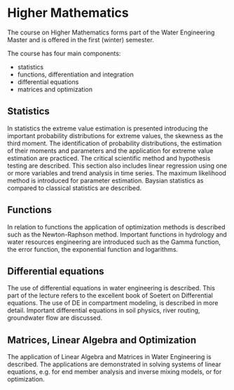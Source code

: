 # Higher Mathematics
The course on Higher Mathematics forms part of the Water Engineering Master and is offered in the first (winter) semester.

The course has four main components:
- statistics
- functions, differentiation and integration
- differential equations
- matrices and optimization

## Statistics

In statistics the extreme value estimation is presented introducing the important probability distributions for extreme values, the skewness as the third moment. The identification of probability distributions, the estimation of their moments and parameters and the application for extreme value estimation are practiced. The critical scientific method and hypothesis testing are described. This section also includes linear regression using one or more variables and trend analysis in time series. The maximum likelihood method is introduced for parameter estimation. Baysian statistics as compared to classical statistics are described. 

## Functions

In relation to functions the application of optimization methods is described such as the Newton-Raphson method. Important functions in hydrology and water resources engineering are introduced such as the Gamma function, the error function, the exponential function and logarithms. 

## Differential equations

The use of differential equations in water engineering is described. This part of the lecture refers to the excellent book of Soetert on Differential equations. The use of DE in compartment modeling, is described in more detail. Important differential equations in soil physics, river routing, groundwater flow are discussed. 

## Matrices, Linear Algebra and Optimization

The application of Linear Algebra and Matrices in Water Engineering is described. The applications are demonstrated in solving systems of linear equations, e.g. for end member analysis and inverse mixing models, or for optimization.
